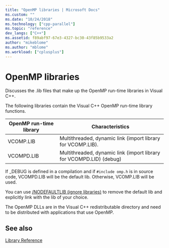```yaml
---
title: "OpenMP libraries | Microsoft Docs"
ms.custom: ""
ms.date: "10/24/2018"
ms.technology: ["cpp-parallel"]
ms.topic: "reference"
dev_langs: ["C++"]
ms.assetid: f89abf97-67e3-4327-bc30-43f85b9533a2
author: "mikeblome"
ms.author: "mblome"
ms.workload: ["cplusplus"]
---
```

# OpenMP libraries

Discusses the .lib files that make up the OpenMP run-time libraries in Visual C++.

The following libraries contain the Visual C++ OpenMP run-time library functions.

|OpenMP run-time library|Characteristics|
|------------------------------|---------------------|
|VCOMP.LIB|Multithreaded, dynamic link (import library for VCOMP.LIB).|
|VCOMPD.LIB|Multithreaded, dynamic link (import library for VCOMPD.LID) (debug)|

If _DEBUG is defined in a compilation and if `#include omp.h` is in source code, VCOMPD.LIB will be the default lib. Otherwise, VCOMP.LIB will be used.

You can use [/NODEFAULTLIB (ignore libraries)](../../../build/reference/nodefaultlib-ignore-libraries.md) to remove the default lib and explicitly link with the lib of your choice.

The OpenMP DLLs are in the Visual C++ redistributable directory and need to be distributed with applications that use OpenMP.

## See also

[Library Reference](openmp-library-reference.md)